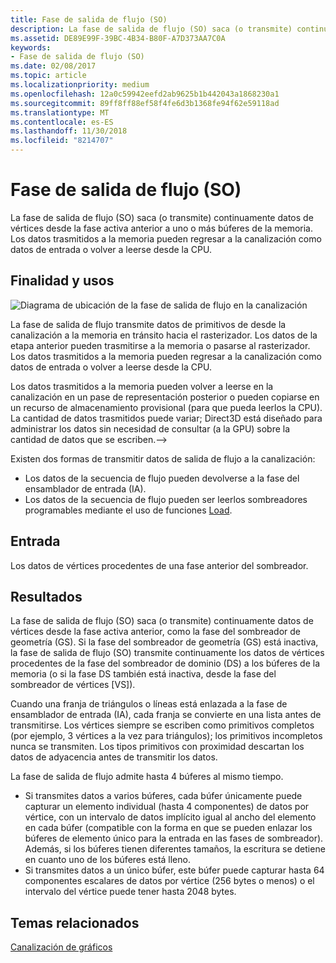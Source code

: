 ```yaml
---
title: Fase de salida de flujo (SO)
description: La fase de salida de flujo (SO) saca (o transmite) continuamente datos de vértices desde la fase activa anterior a uno o más búferes de la memoria. Los datos trasmitidos a la memoria pueden regresar a la canalización como datos de entrada o volver a leerse desde la CPU.
ms.assetid: DE89E99F-39BC-4B34-B80F-A7D373AA7C0A
keywords:
- Fase de salida de flujo (SO)
ms.date: 02/08/2017
ms.topic: article
ms.localizationpriority: medium
ms.openlocfilehash: 12a0c59942eefd2ab9625b1b442043a1868230a1
ms.sourcegitcommit: 89ff8ff88ef58f4fe6d3b1368fe94f62e59118ad
ms.translationtype: MT
ms.contentlocale: es-ES
ms.lasthandoff: 11/30/2018
ms.locfileid: "8214707"
---
```

# <a name="stream-output-so-stage"></a>Fase de salida de flujo (SO)


La fase de salida de flujo (SO) saca (o transmite) continuamente datos de vértices desde la fase activa anterior a uno o más búferes de la memoria. Los datos trasmitidos a la memoria pueden regresar a la canalización como datos de entrada o volver a leerse desde la CPU.

## <a name="span-idpurposeandusesspanspan-idpurposeandusesspanspan-idpurposeandusesspanpurpose-and-uses"></a><span id="Purpose_and_uses"></span><span id="purpose_and_uses"></span><span id="PURPOSE_AND_USES"></span>Finalidad y usos


![Diagrama de ubicación de la fase de salida de flujo en la canalización](images/d3d10-pipeline-stages-so.png)

La fase de salida de flujo transmite datos de primitivos de desde la canalización a la memoria en tránsito hacia el rasterizador. Los datos de la etapa anterior pueden trasmitirse a la memoria o pasarse al rasterizador. Los datos trasmitidos a la memoria pueden regresar a la canalización como datos de entrada o volver a leerse desde la CPU.

Los datos trasmitidos a la memoria pueden volver a leerse en la canalización en un pase de representación posterior o pueden copiarse en un recurso de almacenamiento provisional (para que pueda leerlos la CPU). La cantidad de datos trasmitidos puede variar; Direct3D está diseñado para administrar los datos sin necesidad de consultar (a la GPU) sobre la cantidad de datos que se escriben.--&gt;

Existen dos formas de transmitir datos de salida de flujo a la canalización:

-   Los datos de la secuencia de flujo pueden devolverse a la fase del ensamblador de entrada (IA).
-   Los datos de la secuencia de flujo pueden ser leerlos sombreadores programables mediante el uso de funciones [Load](https://msdn.microsoft.com/library/windows/desktop/bb509694).

## <a name="span-idinputspanspan-idinputspanspan-idinputspaninput"></a><span id="Input"></span><span id="input"></span><span id="INPUT"></span>Entrada


Los datos de vértices procedentes de una fase anterior del sombreador.

## <a name="span-idoutputspanspan-idoutputspanspan-idoutputspanoutput"></a><span id="Output"></span><span id="output"></span><span id="OUTPUT"></span>Resultados


La fase de salida de flujo (SO) saca (o transmite) continuamente datos de vértices desde la fase activa anterior, como la fase del sombreador de geometría (GS). Si la fase del sombreador de geometría (GS) está inactiva, la fase de salida de flujo (SO) transmite continuamente los datos de vértices procedentes de la fase del sombreador de dominio (DS) a los búferes de la memoria (o si la fase DS también está inactiva, desde la fase del sombreador de vértices [VS]).

Cuando una franja de triángulos o líneas está enlazada a la fase de ensamblador de entrada (IA), cada franja se convierte en una lista antes de transmitirse. Los vértices siempre se escriben como primitivos completos (por ejemplo, 3 vértices a la vez para triángulos); los primitivos incompletos nunca se transmiten. Los tipos primitivos con proximidad descartan los datos de adyacencia antes de transmitir los datos.

La fase de salida de flujo admite hasta 4 búferes al mismo tiempo.

-   Si transmites datos a varios búferes, cada búfer únicamente puede capturar un elemento individual (hasta 4 componentes) de datos por vértice, con un intervalo de datos implícito igual al ancho del elemento en cada búfer (compatible con la forma en que se pueden enlazar los búferes de elemento único para la entrada en las fases de sombreador). Además, si los búferes tienen diferentes tamaños, la escritura se detiene en cuanto uno de los búferes está lleno.
-   Si transmites datos a un único búfer, este búfer puede capturar hasta 64 componentes escalares de datos por vértice (256 bytes o menos) o el intervalo del vértice puede tener hasta 2048 bytes.

## <a name="span-idrelated-topicsspanrelated-topics"></a><span id="related-topics"></span>Temas relacionados


[Canalización de gráficos](graphics-pipeline.md)

 

 




